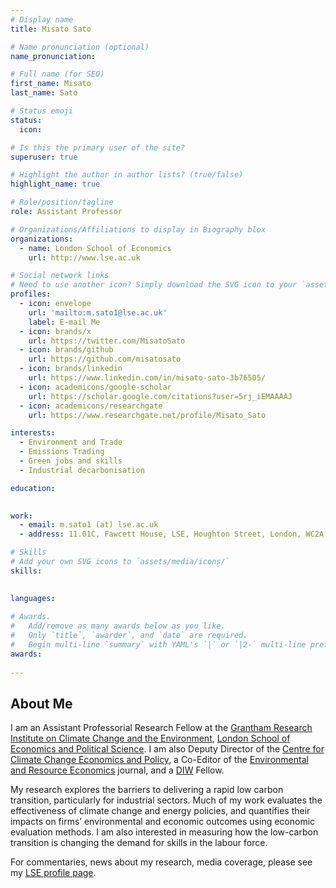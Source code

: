 ```yaml
---
# Display name
title: Misato Sato

# Name pronunciation (optional)
name_pronunciation:

# Full name (for SEO)
first_name: Misato
last_name: Sato

# Status emoji
status:
  icon: 

# Is this the primary user of the site?
superuser: true

# Highlight the author in author lists? (true/false)
highlight_name: true

# Role/position/tagline
role: Assistant Professor

# Organizations/Affiliations to display in Biography blox
organizations:
  - name: London School of Economics
    url: http://www.lse.ac.uk

# Social network links
# Need to use another icon? Simply download the SVG icon to your `assets/media/icons/` folder.
profiles:
  - icon: envelope
    url: 'mailto:m.sato1@lse.ac.uk'
    label: E-mail Me
  - icon: brands/x
    url: https://twitter.com/MisatoSato
  - icon: brands/github
    url: https://github.com/misatosato
  - icon: brands/linkedin
    url: https://www.linkedin.com/in/misato-sato-3b76505/
  - icon: academicons/google-scholar
    url: https://scholar.google.com/citations?user=5rj_iEMAAAAJ
  - icon: academicons/researchgate
    url: https://www.researchgate.net/profile/Misato_Sato

interests:  
  - Environment and Trade
  - Emissions Trading
  - Green jobs and skills
  - Industrial decarbonisation

education:
  

work:
  - email: m.sato1 (at) lse.ac.uk
  - address: 11.01C, Fawcett House, LSE, Houghton Street, London, WC2A 2AE, U.K.

# Skills
# Add your own SVG icons to `assets/media/icons/`
skills:
 

languages:
 
# Awards.
#   Add/remove as many awards below as you like.
#   Only `title`, `awarder`, and `date` are required.
#   Begin multi-line `summary` with YAML's `|` or `|2-` multi-line prefix and indent 2 spaces below.
awards:
 
---
```


## About Me

I am an Assistant Professorial Research Fellow at the [Grantham Research Institute on Climate Change and the Environment](http://www.lse.ac.uk/GranthamInstitute/Home.aspx), [London School of Economics and Political Science](http://www.lse.ac.uk). I am also Deputy Director of the [Centre for Climate Change Economics and Policy](http://www.cccep.ac.uk), a Co-Editor of the [Environmental and Resource Economics](https://www.springer.com/journal/10640) journal, and a [DIW](https://www.diw.de/en) Fellow.

My research explores the barriers to delivering a rapid low carbon transition, particularly for industrial sectors. Much of my work evaluates the effectiveness of climate change and energy policies, and quantifies their impacts on firms’ environmental and economic outcomes using economic evaluation methods. I am also interested in measuring how the low-carbon transition is changing the demand for skills in the labour force.

For commentaries, news about my research, media coverage, please see my [LSE profile page](http://www.lse.ac.uk/GranthamInstitute/profile/misato-sato/).